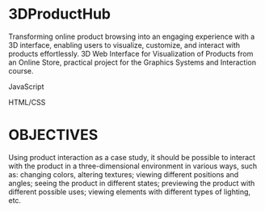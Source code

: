# 3DProductHub
Transforming online product browsing into an engaging experience with a 3D interface, enabling users to visualize, customize, and interact with products effortlessly.
3D Web Interface for Visualization of Products from an Online Store, practical project for the Graphics Systems and Interaction course.

JavaScript

HTML/CSS

# OBJECTIVES
Using product interaction as a case study, it should be possible to interact with the product in a three-dimensional environment in various ways, such as: changing colors, altering textures; viewing different positions and angles; seeing the product in different states; previewing the product with different possible uses; viewing elements with different types of lighting, etc.



